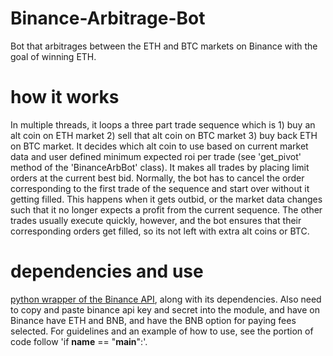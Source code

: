 # Binance-Arbitrage-Bot

Bot that arbitrages between the ETH and BTC markets on Binance with the goal of winning ETH. 

# how it works

In multiple threads, it loops a three part trade sequence which is 1) buy an alt coin on ETH market 2) sell that alt coin on BTC market 3) buy back ETH on BTC market. It decides which alt coin to use based on current market data and user defined minimum expected roi per trade (see 'get_pivot' method of the 'BinanceArbBot' class). It makes all trades by placing limit orders at the current best bid. Normally, the bot has to cancel the order corresponding to the first trade of the sequence and start over without it getting filled. This happens when it gets outbid, or the market data changes such that it no longer expects a profit from the current sequence. The other trades usually execute quickly, however, and the bot ensures that their corresponding orders get filled, so its not left with extra alt coins or BTC.

# dependencies and use

[python wrapper of the Binance API](https://github.com/sammchardy/python-binance), along with its dependencies. 
Also need to copy and paste binance api key and secret into the module,  and have on Binance have ETH and BNB, and have the BNB option for paying fees selected. For guidelines and an example of how to use, see the portion of code follow 'if __name__ == "__main__":'.
